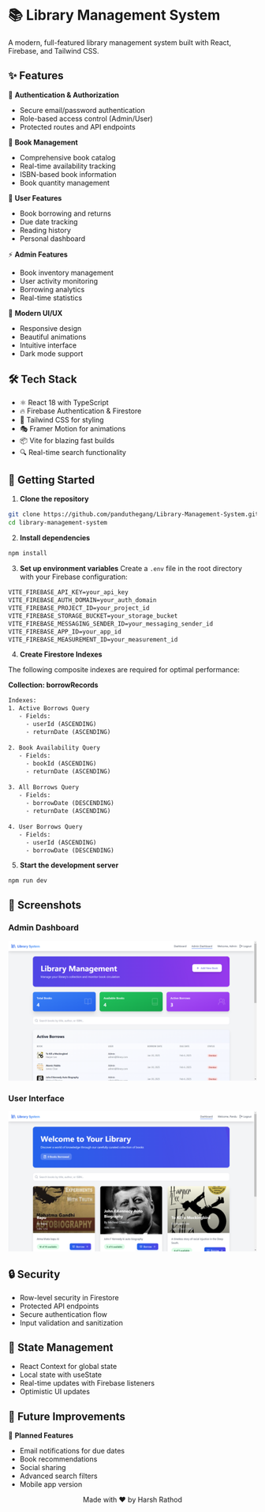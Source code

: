 # 📚 Library Management System

A modern, full-featured library management system built with React, Firebase, and Tailwind CSS.

## ✨ Features

🔐 **Authentication & Authorization**
- Secure email/password authentication
- Role-based access control (Admin/User)
- Protected routes and API endpoints

📖 **Book Management**
- Comprehensive book catalog
- Real-time availability tracking
- ISBN-based book information
- Book quantity management

👥 **User Features**
- Book borrowing and returns
- Due date tracking
- Reading history
- Personal dashboard

⚡ **Admin Features**
- Book inventory management
- User activity monitoring
- Borrowing analytics
- Real-time statistics

🎨 **Modern UI/UX**
- Responsive design
- Beautiful animations
- Intuitive interface
- Dark mode support

## 🛠️ Tech Stack

- ⚛️ React 18 with TypeScript
- 🔥 Firebase Authentication & Firestore
- 🎨 Tailwind CSS for styling
- 🎭 Framer Motion for animations
- 📦 Vite for blazing fast builds
- 🔍 Real-time search functionality

## 🚀 Getting Started

1. **Clone the repository**
```bash
git clone https://github.com/panduthegang/Library-Management-System.git
cd library-management-system
```

2. **Install dependencies**
```bash
npm install
```

3. **Set up environment variables**
Create a `.env` file in the root directory with your Firebase configuration:
```env
VITE_FIREBASE_API_KEY=your_api_key
VITE_FIREBASE_AUTH_DOMAIN=your_auth_domain
VITE_FIREBASE_PROJECT_ID=your_project_id
VITE_FIREBASE_STORAGE_BUCKET=your_storage_bucket
VITE_FIREBASE_MESSAGING_SENDER_ID=your_messaging_sender_id
VITE_FIREBASE_APP_ID=your_app_id
VITE_FIREBASE_MEASUREMENT_ID=your_measurement_id
```

4. **Create Firestore Indexes**

The following composite indexes are required for optimal performance:

**Collection: borrowRecords**
```
Indexes:
1. Active Borrows Query
   - Fields:
     - userId (ASCENDING)
     - returnDate (ASCENDING)

2. Book Availability Query
   - Fields:
     - bookId (ASCENDING)
     - returnDate (ASCENDING)

3. All Borrows Query
   - Fields:
     - borrowDate (DESCENDING)
     - returnDate (ASCENDING)

4. User Borrows Query
   - Fields:
     - userId (ASCENDING)
     - borrowDate (DESCENDING)
```

5. **Start the development server**
```bash
npm run dev
```

## 📱 Screenshots

### Admin Dashboard
![Admin Dashboard](./public/Admin.png)

### User Interface
![User Interface](./public/User.png)

## 🔒 Security

- Row-level security in Firestore
- Protected API endpoints
- Secure authentication flow
- Input validation and sanitization

## 🔄 State Management

- React Context for global state
- Local state with useState
- Real-time updates with Firebase listeners
- Optimistic UI updates

## 🎯 Future Improvements

🔮 **Planned Features**
- Email notifications for due dates
- Book recommendations
- Social sharing
- Advanced search filters
- Mobile app version

<div align="center"> Made with ❤️ by Harsh Rathod</div>